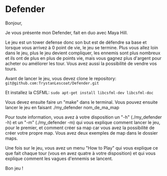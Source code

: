 # Defender

Bonjour,

Je vous présente mon Defender, fait en duo avec Maya Hill.

Le jeu est un tower defense donc son but est de défendre sa base et lorsque vous arrivez à 0 point de vie, le jeu se termine.
Plus vous allez loin dans le jeu, plus le jeu devient compliquer, les ennemis sont plus nombreux et ils ont de plus en plus de points vie, mais vous gagnez plus d'argent pour acheter ou améliorer les tour. Vous avez aussi la possibilité de vendre vos tours.

Avant de lancer le jeu, vous devez clone le repository: `git@github.com:TrystanLescoat/Defender.git`

Et installez la CSFML: `sudo apt-get install libcsfml-dev libcsfml-doc`

Vous devez ensuite faire un "make" dans le terminal. Vous pouvez ensuite lancer le jeu en faisant ./my_defender nom_de_ma_map

Pour toute information, vous avez à votre disposition un "-h" (./my_defender -h) et un "-m" (./my_defender -m) qui vous explique comment lancer le jeu, pour le premier, et comment créer sa map car vous avez la possibilité de créer votre propre map.
Vous avez deux exemples de map dans le dossier maps.

Une fois sur le jeu, vous avez un menu "How to Play" qui vous explique ce que fait chaque tour (vous en avez quatre à votre disposition) et qui vous explique comment les vagues d'ennemis se lancent.

Bon jeu !
